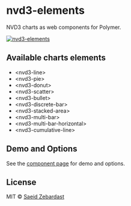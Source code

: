 # nvd3-elements

NVD3 charts as web components for Polymer.

[![nvd3-elements](https://raw.githubusercontent.com/saeidzebardast/nvd3-elements/master/nvd3-elements.png "nvd3-elements")](http://saeidzebardast.github.io/nvd3-elements)

## Available charts elements
* &lt;nvd3-line&gt;
* &lt;nvd3-pie&gt;
* &lt;nvd3-donut&gt;
* &lt;nvd3-scatter&gt;
* &lt;nvd3-bullet&gt;
* &lt;nvd3-discrete-bar&gt;
* &lt;nvd3-stacked-area&gt;
* &lt;nvd3-multi-bar&gt;
* &lt;nvd3-multi-bar-horizontal&gt;
* &lt;nvd3-cumulative-line&gt;

## Demo and Options
See the [component page](http://saeidzebardast.github.io/nvd3-elements) for demo and options.

## License

MIT © [Saeid Zebardast](http://zebardast.com)
